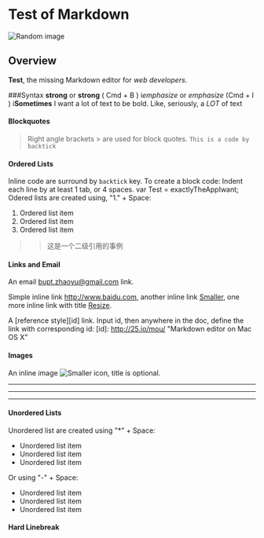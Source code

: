 # Test of Markdown
![Random image](http://25.io/mou/Mou_128.png)
## Overview
**Test**, the missing Markdown editor for *web developers*.

###Syntax
**strong** or __strong__ ( Cmd + B )
i*emphasize* or _emphasize_ (Cmd + I )
i**Sometimes** I want a lot of text to be bold.
Like, seriously, a _LOT_ of text

#### Blockquotes
>Right angle brackets &gt; are used for block quotes.
`This is a code by backtick`
#### Ordered Lists
Inline code are surround by `backtick` key. To create a block code:
    Indent each line by at least 1 tab, or 4 spaces.
    var Test =  exactlyTheAppIwant;
Odered lists are created using, "1." + Space:
1. Ordered list item  
2. Ordered list item  
3. Ordered list item
>> 这是一个二级引用的事例

#### Links and Email

An email <bupt.zhaoyu@gmail.com> link.

Simple inline link <http://www.baidu.com>,
another inline link [Smaller](http://www.google.com), one more inline link with title [Resize](http://www.163.com).

A [reference style][id] link. Input id, then anywhere in the doc, define the link with corresponding id:
[id]: http://25.io/mou/ "Markdown editor on Mac OS X"

#### Images

An inline image ![Smaller icon](http://25.io/smaller/favicon.ico "Title here"), title is optional.
***

---

- - - - 

#### Unordered Lists

Unordered list are created using "*" + Space:

* Unordered list item
* Unordered list item
* Unordered list item

Or using "-" + Space:

- Unordered list item
- Unordered list item
- Unordered list item

#### Hard Linebreak
